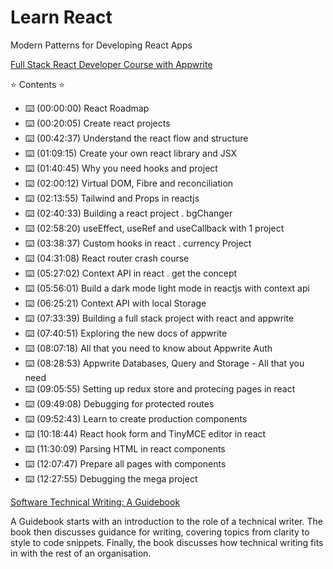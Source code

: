 <!-- htorres@DESKTOP-1GF4GIL:~/react-dev/lrn-react$  -->
# Learn React
Modern Patterns for Developing React Apps

[Full Stack React Developer Course with Appwrite](https://www.youtube.com/watch?v=Bvwq_S0n2pk)

⭐️ Contents ⭐️
- ⌨️ (00:00:00) React Roadmap
- ⌨️ (00:20:05) Create react projects
- ⌨️ (00:42:37) Understand the react flow and structure
- ⌨️ (01:09:15) Create your own react library and JSX
- ⌨️ (01:40:45) Why you need hooks and project
- ⌨️ (02:00:12) Virtual DOM, Fibre and reconciliation
- ⌨️ (02:13:55) Tailwind and Props in reactjs
- ⌨️ (02:40:33) Building a react project . bgChanger
- ⌨️ (02:58:20) useEffect, useRef and useCallback with 1 project
- ⌨️ (03:38:37) Custom hooks in react . currency Project
- ⌨️ (04:31:08) React router crash course
- ⌨️ (05:27:02) Context API in react . get the concept
- ⌨️ (05:56:01) Build a dark mode light mode in reactjs with context api
- ⌨️ (06:25:21) Context API with local Storage
- ⌨️ (07:33:39) Building a full stack project with react and appwrite
- ⌨️ (07:40:51) Exploring the new docs of appwrite
- ⌨️ (08:07:18) All that you need to know about Appwrite Auth
- ⌨️ (08:28:53) Appwrite Databases, Query and Storage - All that you need
- ⌨️ (09:05:55) Setting up redux store and protecing pages in react
- ⌨️ (09:49:08) Debugging for protected routes
- ⌨️ (09:52:43) Learn to create production components
- ⌨️ (10:18:44) React hook form and TinyMCE editor in react
- ⌨️ (11:30:09) Parsing HTML in react components
- ⌨️ (12:07:47) Prepare all pages with components
- ⌨️ (12:27:55) Debugging the mega project


[Software Technical Writing: A Guidebook](https://jamesg.blog/book.pdf)

A Guidebook starts with an introduction to the role of a technical writer. The book then discusses guidance for writing, covering topics from clarity to style to code snippets. Finally, the book discusses how technical writing fits in with the rest of an organisation.

